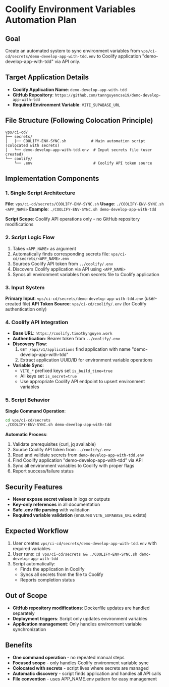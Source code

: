 # Coolify Environment Variables Automation Plan

## Goal
Create an automated system to sync environment variables from `vps/ci-cd/secrets/demo-develop-app-with-tdd.env` to Coolify application "demo-develop-app-with-tdd" via API only.

## Target Application Details
- **Coolify Application Name**: `demo-develop-app-with-tdd`
- **GitHub Repository**: `https://github.com/tannguyencse19/demo-develop-app-with-tdd`
- **Required Environment Variable**: `VITE_SUPABASE_URL`

## File Structure (Following Colocation Principle)

```
vps/ci-cd/
├── secrets/
│   ├── COOLIFY-ENV-SYNC.sh           # Main automation script (colocated with secrets)
│   └── demo-develop-app-with-tdd.env  # Input secrets file (user created)
└── coolify/
    └── .env                           # Coolify API token source
```

## Implementation Components

### 1. Single Script Architecture
**File**: `vps/ci-cd/secrets/COOLIFY-ENV-SYNC.sh`
**Usage**: `./COOLIFY-ENV-SYNC.sh <APP_NAME>`
**Example**: `./COOLIFY-ENV-SYNC.sh demo-develop-app-with-tdd`

**Script Scope**: Coolify API operations only - no GitHub repository modifications

### 2. Script Logic Flow
1. Takes `<APP_NAME>` as argument
2. Automatically finds corresponding secrets file: `vps/ci-cd/secrets/<APP_NAME>.env`
3. Sources Coolify API token from `../coolify/.env`
4. Discovers Coolify application via API using `<APP_NAME>`
5. Syncs all environment variables from secrets file to Coolify application

### 3. Input System
**Primary Input**: `vps/ci-cd/secrets/demo-develop-app-with-tdd.env` (user-created file)
**API Token Source**: `vps/ci-cd/coolify/.env` (for Coolify authentication only)

### 4. Coolify API Integration
- **Base URL**: `https://coolify.timothynguyen.work`
- **Authentication**: Bearer token from `../coolify/.env`
- **Discovery Flow**:
  1. `GET /api/v1/applications` find application with name "demo-develop-app-with-tdd"
  2. Extract application UUID/ID for environment variable operations
- **Variable Sync**:
  - `VITE_*` prefixed keys set `is_build_time=true`
  - All keys set `is_secret=true`
  - Use appropriate Coolify API endpoint to upsert environment variables

### 5. Script Behavior
**Single Command Operation**:
```bash
cd vps/ci-cd/secrets
./COOLIFY-ENV-SYNC.sh demo-develop-app-with-tdd
```

**Automatic Process**:
1. Validate prerequisites (curl, jq available)
2. Source Coolify API token from `../coolify/.env`
3. Read and validate secrets from `demo-develop-app-with-tdd.env`
4. Find Coolify application "demo-develop-app-with-tdd" via API
5. Sync all environment variables to Coolify with proper flags
6. Report success/failure status

## Security Features
- **Never expose secret values** in logs or outputs
- **Key-only references** in all documentation
- **Safe .env file parsing** with validation
- **Required variable validation** (ensures `VITE_SUPABASE_URL` exists)

## Expected Workflow
1. User creates `vps/ci-cd/secrets/demo-develop-app-with-tdd.env` with required variables
2. User runs: `cd vps/ci-cd/secrets && ./COOLIFY-ENV-SYNC.sh demo-develop-app-with-tdd`
3. Script automatically:
   - Finds the application in Coolify
   - Syncs all secrets from the file to Coolify
   - Reports completion status

## Out of Scope
- **GitHub repository modifications**: Dockerfile updates are handled separately
- **Deployment triggers**: Script only updates environment variables
- **Application management**: Only handles environment variable synchronization

## Benefits
- **One command operation** - no repeated manual steps
- **Focused scope** - only handles Coolify environment variable sync
- **Colocated with secrets** - script lives where secrets are managed
- **Automatic discovery** - script finds application and handles all API calls
- **File convention** - uses APP_NAME.env pattern for easy management